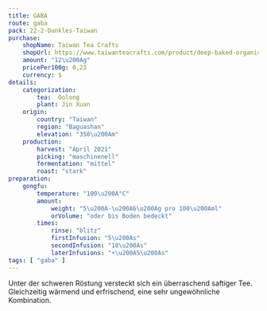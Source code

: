 ```yaml
---
title: GABA
route: gaba
pack: 22-2-Dunkles-Taiwan
purchase:
    shopName: Taiwan Tea Crafts
    shopUrl: https://www.taiwanteacrafts.com/product/deep-baked-organic-gaba-oolong-tea/?attribute_pa_weight=250-g-8-82-oz-save-20&v=3a52f3c22ed6
    amount: "12\u200Ag"
    pricePer100g: 0,23
    currency: $
details:
    categorization:
        tea:  Oolong
        plant: Jin Xuan
    origin:
        country: "Taiwan"
        region: "Baguashan"
        elevation: "350\u200Am"
    production:
        harvest: "April 2021"
        picking: "maschinenell"
        fermentation: "mittel"
        roast: "stark"
preparation:
    gongfu:
        temperature: "100\u200A°C"
        amount:
            weight: "5\u200A-\u200A6\u200Ag pro 100\u200Aml"
            orVolume: "oder bis Boden bedeckt"
        times:
            rinse: "blitz"
            firstInfusion: "5\u200As"
            secondInfusion: "10\u200As"
            laterInfusions: "+\u200A5\u200As"
tags: [ "gaba" ]
---
```

Unter der schweren Röstung versteckt sich ein überraschend saftiger Tee. Gleichzeitig wärmend und erfrischend, eine sehr ungewöhnliche Kombination.